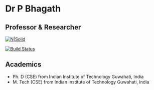 # Dr P Bhagath
## Professor & Researcher

[![N|Solid](https://cldup.com/dTxpPi9lDf.thumb.png)](https://nodesource.com/products/nsolid)

[![Build Status](https://travis-ci.org/joemccann/dillinger.svg?branch=master)](https://travis-ci.org/joemccann/dillinger)
## Academics
- Ph. D (CSE) from Indian Institute of Technology Guwahati, India
- M. Tech (CSE) from Indian Institute of Technology Guwahati, India
